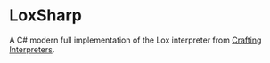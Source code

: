 # LoxSharp

A C# modern full implementation of the Lox interpreter from [Crafting Interpreters](https://craftinginterpreters.com/contents.html).
